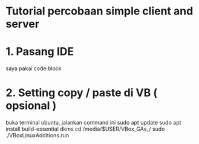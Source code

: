 # Tutorial percobaan simple client and server
# 1. Pasang IDE 
saya pakai code:block

# 2. Setting copy / paste di VB ( opsional )
buka terminal ubuntu, jalankan command ini
sudo apt update
sudo apt install build-essential dkms
cd /media/$USER/VBox_GAs_<versi>/
sudo ./VBoxLinuxAdditions.run
